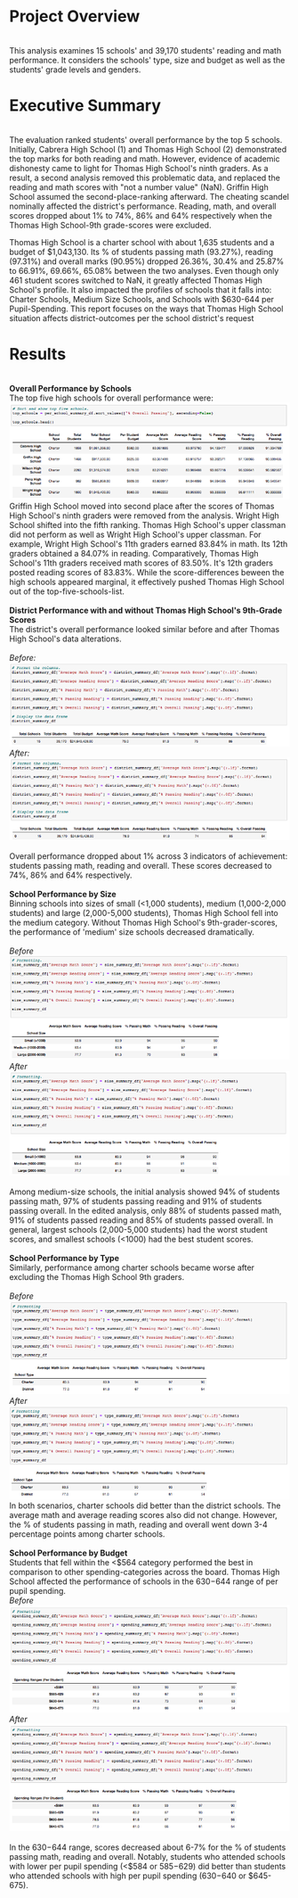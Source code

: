 # Project Overview
\
This analysis examines 15 schools' and 39,170 students' reading and math performance. It considers the schools' type, size and budget as well as the students' grade levels and genders. 
# Executive Summary
\
The evaluation ranked students' overall performance by the top 5 schools. Initially, Cabrera High School (1) and Thomas High School (2) demonstrated the top marks for both reading and math. However, evidence of academic dishonesty came to light for Thomas High School's ninth graders. As a result, a second analysis removed this problematic data, and replaced the reading and math scores with "not a number value" (NaN). Griffin High School assumed the second-place-ranking afterward. The cheating scandel nominally affected the district's performance. Reading, math, and overall scores dropped about 1% to 74%, 86% and 64% respectively when the Thomas High School-9th grade-scores were excluded.

Thomas High School is a charter school with about 1,635 students and a budget of $1,043,130. Its % of students passing math (93.27%), reading (97.31%) and overall marks (90.95%) dropped 26.36%, 30.4% and 25.87% to 66.91%, 69.66%, 65.08% between the two analyses. Even though only 461 student scores switched to NaN, it greatly affected Thomas High School's profile. It also impacted the profiles of schools that it falls into: Charter Schools, Medium Size Schools, and Schools with $630-644 per Pupil-Spending. This report focuses on the ways that Thomas High School situation affects district-outcomes per the school district's request
# Results
\
**Overall Performance by Schools**
\
The top five high schools for overall performance were:
\
!["Top_5_Schools_OverallScores_ExcludeTH9th_withCode"](https://github.com/dagibbins186/School_District_Analysis/blob/main/Images/Top_5_Schools_OverallScores_ExcludeTH9th_withCode.png)
\
Griffin High School moved into second place after the scores of Thomas High School's ninth graders were removed from the analysis. Wright High School shifted into the fifth ranking. Thomas High School's upper classman did not perform as well as Wright High School's upper classman. For example, Wright High School's 11th graders earned 83.84% in math. Its 12th graders obtained a 84.07% in reading. Comparatively, Thomas High School's 11th graders received math scores of 83.50%. It's 12th graders posted reading scores of 83.83%. While the score-differences beween the high schools appeared marginal, it effectively pushed Thomas High School out of the top-five-schools-list.
\
\
**District Performance with and without Thomas High School's 9th-Grade Scores**
\
The district's overall performance looked similar before and after Thomas High School's data alterations.
\
\
*Before:*
\
!["School_District_Analysis/blob/main/Images/District_Summary_All"](https://github.com/dagibbins186/School_District_Analysis/blob/main/Images/District_Summary_All.png)
\
*After:*
\
!["School_District_Analysis/blob/main/Images/District_Summary_ExcludeTH9th"](https://github.com/dagibbins186/School_District_Analysis/blob/main/Images/District_Summary_ExcludeTH9th.png)
\
\
Overall performance dropped about 1% across 3 indicators of achievement: students passing math, reading and overall. These scores decreased to 74%, 86% and 64% respectively.
\
\
**School Performance by Size** 
\
Binning schools into sizes of small (<1,000 students), medium (1,000-2,000 students) and large (2,000-5,000 students), Thomas High School fell into the medium category. Without Thomas High School's 9th-grader-scores, the performance of 'medium' size schools decreased dramatically. 
\
\
*Before*
\
!["SchoolSize_Scores_All"](https://github.com/dagibbins186/School_District_Analysis/blob/main/Images/SchoolSize_Scores_All.png)
\
*After*
\
!["SchoolSize_Scores_Exclude_TH9th"](https://github.com/dagibbins186/School_District_Analysis/blob/main/Images/SchoolSize_Scores_Exclude_TH9th.png)
\
\
Among medium-size schools, the initial analysis showed 94% of students passing math, 97% of students passing reading and 91% of students passing overall. In the edited analysis, only 88% of students passed math, 91% of students passed reading and 85% of students passed overall. In general, largest schools (2,000-5,000 students) had the worst student scores, and smallest schools (<1000) had the best student scores.
\
\
**School Performance by Type** 
\
Similarly, performance among charter schools became worse after excluding the Thomas High School 9th graders. 
\
\
*Before*
\
!["Charter_District_School_All"](https://github.com/dagibbins186/School_District_Analysis/blob/main/Images/Charter_District_School_All.png)
\
*After*
\
!["Charter_District_School_ExcludeTH9th"](https://github.com/dagibbins186/School_District_Analysis/blob/main/Images/Charter_District_School_ExcludeTH9th.png)
\
In both scenarios, charter schools did better than the district schools. The average math and average reading scores also did not change. However, the % of students passing in math, reading and overall went down 3-4 percentage points among charter schools. 
\
\
**School Performance by Budget** 
\
Students that fell within the <$564 category performed the best in comparison to other spending-categories across the board. Thomas High School affected the performance of schools in the $630-$644 range of per pupil spending.
\
*Before*
\
!["SpendingPerStudent_All"](https://github.com/dagibbins186/School_District_Analysis/blob/main/Images/SpendingPerStudent_All.png)
\
*After*
\
!["SpendingPerStudent_ExcludeTH9th"](https://github.com/dagibbins186/School_District_Analysis/blob/main/Images/SpendingPerStudent_ExcludeTH9th.png)
\
\
In the $630-$644 range, scores decreased about 6-7% for the % of students passing math, reading and overall. Notably, students who attended schools with lower per pupil spending (<$584 or $585-$629) did better than students who attended schools with high per pupil spending ($630-$640 or $645-675).
